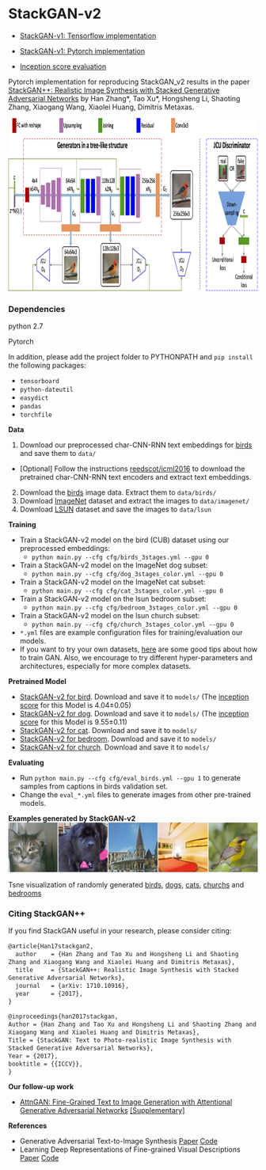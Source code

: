 # StackGAN-v2

- [StackGAN-v1: Tensorflow implementation](https://github.com/hanzhanggit/StackGAN)

- [StackGAN-v1: Pytorch implementation](https://github.com/hanzhanggit/StackGAN-Pytorch)

- [Inception score evaluation](https://github.com/hanzhanggit/StackGAN-inception-model)


Pytorch implementation for reproducing StackGAN_v2 results in the paper [StackGAN++: Realistic Image Synthesis with Stacked Generative Adversarial Networks](https://arxiv.org/abs/1710.10916) by Han Zhang*, Tao Xu*, Hongsheng Li, Shaoting Zhang, Xiaogang Wang,   Xiaolei Huang, Dimitris Metaxas.

<img src="examples/framework.jpg" width="900px" height="350px"/>



### Dependencies
python 2.7

Pytorch

In addition, please add the project folder to PYTHONPATH and `pip install` the following packages:
- `tensorboard`
- `python-dateutil`
- `easydict`
- `pandas`
- `torchfile`



**Data**

1. Download our preprocessed char-CNN-RNN text embeddings for [birds](https://drive.google.com/open?id=0B3y_msrWZaXLT1BZdVdycDY5TEE) and save them to `data/`
  - [Optional] Follow the instructions [reedscot/icml2016](https://github.com/reedscot/icml2016) to download the pretrained char-CNN-RNN text encoders and extract text embeddings.
2. Download the [birds](http://www.vision.caltech.edu/visipedia/CUB-200-2011.html) image data. Extract them to `data/birds/`
3. Download [ImageNet](http://image-net.org/download) dataset and extract the images to `data/imagenet/`
4. Download [LSUN](https://github.com/fyu/lsun) dataset and save the images to `data/lsun`




**Training**

- Train a StackGAN-v2 model on the bird (CUB) dataset using our preprocessed embeddings:
  -  `python main.py --cfg cfg/birds_3stages.yml --gpu 0`
- Train a StackGAN-v2 model on the ImageNet dog subset:
  -  `python main.py --cfg cfg/dog_3stages_color.yml --gpu 0`
- Train a StackGAN-v2 model on the ImageNet cat subset:
  -  `python main.py --cfg cfg/cat_3stages_color.yml --gpu 0`
- Train a StackGAN-v2 model on the lsun bedroom subset:
  -  `python main.py --cfg cfg/bedroom_3stages_color.yml --gpu 0`
- Train a StackGAN-v2 model on the lsun church subset:
  -  `python main.py --cfg cfg/church_3stages_color.yml --gpu 0`
- `*.yml` files are example configuration files for training/evaluation our models.
- If you want to try your own datasets, [here](https://github.com/soumith/ganhacks) are some good tips about how to train GAN. Also, we encourage to try different hyper-parameters and architectures, especially for more complex datasets.



**Pretrained Model**
- [StackGAN-v2 for bird](https://drive.google.com/open?id=1s5Yf3nFiXx0lltMFOiJWB6s1LP24RcwH). Download and save it to `models/` (The [inception score](https://github.com/hanzhanggit/StackGAN-inception-model) for this Model is 4.04±0.05)
- [StackGAN-v2 for dog](https://drive.google.com/open?id=1zcwYfvhsKqb8svQDecTbx_mdYy3TG3F0). Download and save it to `models/` (The [inception score](https://github.com/openai/improved-gan/tree/master/inception_score) for this Model is 9.55±0.11)
- [StackGAN-v2 for cat](https://drive.google.com/open?id=1yPX62c-eCLCNxpziGX9qF_V6Verom3v9). Download and save it to `models/`
- [StackGAN-v2 for bedroom](https://drive.google.com/open?id=1Kqowg0ZLZbN1ek5N-YqEw9TlZeI3XV-K). Download and save it to `models/`
- [StackGAN-v2 for church](https://drive.google.com/open?id=13Pw4PZOkiAM5y_KoOwBzlXK9eQ2hHLfT). Download and save it to `models/`



**Evaluating**
- Run `python main.py --cfg cfg/eval_birds.yml --gpu 1` to generate samples from captions in birds validation set.
- Change the `eval_*.yml` files to generate images from other pre-trained models. 


**Examples generated by StackGAN-v2**
![](examples/examples_on_different_datasets.png)

Tsne visualization of randomly generated [birds](https://github.com/hanzhanggit/StackGAN-v2/blob/master/examples/bird_res256_grid50x50.jpg), [dogs](https://github.com/hanzhanggit/StackGAN-v2/blob/master/examples/dog_res256_grid50x50.jpg), [cats](https://github.com/hanzhanggit/StackGAN-v2/blob/master/examples/cat_res256_grid50x50.jpg), [churchs](https://github.com/hanzhanggit/StackGAN-v2/blob/master/examples/church_res256_grid50x50.jpg) and [bedrooms](https://github.com/hanzhanggit/StackGAN-v2/blob/master/examples/bedroom_res256_grid50x50.jpg)

### Citing StackGAN++
If you find StackGAN useful in your research, please consider citing:

```
@article{Han17stackgan2,
  author    = {Han Zhang and Tao Xu and Hongsheng Li and Shaoting Zhang and Xiaogang Wang and Xiaolei Huang and Dimitris Metaxas},
  title     = {StackGAN++: Realistic Image Synthesis with Stacked Generative Adversarial Networks},
  journal   = {arXiv: 1710.10916},
  year      = {2017},
}
```

```
@inproceedings{han2017stackgan,
Author = {Han Zhang and Tao Xu and Hongsheng Li and Shaoting Zhang and Xiaogang Wang and Xiaolei Huang and Dimitris Metaxas},
Title = {StackGAN: Text to Photo-realistic Image Synthesis with Stacked Generative Adversarial Networks},
Year = {2017},
booktitle = {{ICCV}},
}
```

**Our follow-up work**

- [AttnGAN: Fine-Grained Text to Image Generation with Attentional Generative Adversarial Networks](https://arxiv.org/abs/1711.10485) [[Supplementary]](https://1drv.ms/b/s!Aj4exx_cRA4ghK5-kUG-EqH7hgknUA)


**References**

- Generative Adversarial Text-to-Image Synthesis [Paper](https://arxiv.org/abs/1605.05396) [Code](https://github.com/reedscot/icml2016)
- Learning Deep Representations of Fine-grained Visual Descriptions [Paper](https://arxiv.org/abs/1605.05395) [Code](https://github.com/reedscot/cvpr2016)

